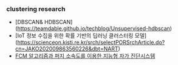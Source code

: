 ### clustering research
- [DBSCAN& HDBSCAN] (https://teamdable.github.io/techblog/Unsupervised-hdbscan)
- [IoT 정보 수집을 위한 확률 기반의 딥러닝 클러스터링 모델] (https://scienceon.kisti.re.kr/srch/selectPORSrchArticle.do?cn=JAKO202009863560226&dbt=NART)
- [FCM 알고리즘과 퍼지 소속도를 이용한 지능형 자가 진단시스템 ](koreascience.or.kr/article/JAKO200703534314353.pdf)
